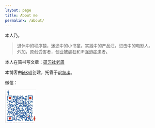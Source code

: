 ```yaml
---
layout: page
title: About me
permalink: /about/
---
```

本人乃，
>退休中的程序猿，迷途中的小书童，实践中的产品汪，进击中的电影人。<br/>
>外加，原创受害者，创业被虐狂和IP强迫症患者。

本人在简书写文章：[研习社老周](http://www.jianshu.com/u/8ee31b3c6747)

本博客由[jekyll](https://github.com/jekyll/jekyll)创建，托管于[github](https://github.com)。

微信：

![](/assets/img/wechat.png)

